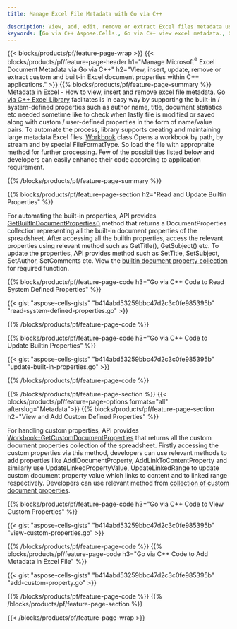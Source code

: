 ```yaml
---
title: Manage Excel File Metadata with Go via C++

description: View, add, edit, remove or extract Excel files metadata using Go via C++ library
keywords: [Go via C++ Aspose.Cells., Go via C++ view excel metadata., Go via C++ add excel metadata., Go via C++ insert excel metadata., Go via C++ edit excel metadata., Go via C++ remove excel metadata., Go via C++ extract excel metadata., Go via C++ modify excel metadata]
---
```


{{< blocks/products/pf/feature-page-wrap >}}
{{< blocks/products/pf/feature-page-header h1="Manage Microsoft<sup>&reg;</sup> Excel Document Metadata via Go via C++" h2="View, insert, update, remove or extract custom and built-in Excel document properties within C++ applications." >}}
{{% blocks/products/pf/feature-page-summary %}}
Metadata in Excel - How to view, insert and remove excel file metadata. [Go via C++ Excel Library](/cells/go-cpp/) faclitates is in easy way by supporting the built-in / system-defined properties such as author name, title, document statistics etc needed sometime like to check when lastly file is modified or saved along with custom / user-defined properties in the form of name/value pairs. To automate the process, library supports creating and maintaining large metadata Excel files. [Workbook](https://reference.aspose.com/cells/go-cpp/workbook/) class Opens a workbook by path, by stream and by special FileFormatType. So load the file with appropraite method for further processing. Few of the possibilities listed below and developers can easily enhance their code according to application requirement.

{{% /blocks/products/pf/feature-page-summary  %}}

{{% blocks/products/pf/feature-page-section  h2="Read and Update Builtin Properties" %}}

For automating the built-in properties, API provides [GetBuiltInDocumentProperties()](https://reference.aspose.com/cells/go-cpp/workbook/getbuiltindocumentproperties/) method that returns a DocumentProperties collection representing all the built-in document properties of the spreadsheet. After accessing all the builtin properties, access the relevant properties using relevant method such as GetTitle(), GetSubject() etc. To update the properties, API provides method such as SetTitle, SetSubject, SetAuthor, SetComments etc. View the [builtin document property collection](https://reference.aspose.com/cells/go-cpp/workbook/getbuiltindocumentproperties/) for required function.

{{% blocks/products/pf/feature-page-code h3="Go via C++ Code to Read System Defined Properties" %}}

{{< gist "aspose-cells-gists" "b414abd53259bbc47d2c3c0fe985395b" "read-system-defined-properties.go" >}}

{{% /blocks/products/pf/feature-page-code  %}}

{{% blocks/products/pf/feature-page-code h3="Go via C++ Code to Update Builtin Properties" %}}

{{< gist "aspose-cells-gists" "b414abd53259bbc47d2c3c0fe985395b" "update-built-in-properties.go" >}}

{{% /blocks/products/pf/feature-page-code  %}}


{{% /blocks/products/pf/feature-page-section %}}
{{< blocks/products/pf/feature-page-options formats="all" afterslug="Metadata">}}
{{% blocks/products/pf/feature-page-section  h2="View and Add Custom Defined Properties" %}}

For handling custom properties, API provides [Workbook::GetCustomDocumentProperties](https://reference.aspose.com/cells/go-cpp/workbook/getcustomdocumentproperties/) that returns all the custom document properties collection of the spreadsheet. Firstly accessing the custom properties via this method, developers can use relevant methods to add properties like AddIDocumentProperty, AddLinkToContentProperty and similarly use UpdateLinkedPropertyValue, UpdateLinkedRange to update custom document property value which links to content and  to linked range respectively. Developers can use relevant method from [collection of custom document properties](https://reference.aspose.com/cells/go-cpp/workbook/getcustomdocumentproperties/).

{{% blocks/products/pf/feature-page-code h3="Go via C++ Code to View Custom Properties" %}}

{{< gist "aspose-cells-gists" "b414abd53259bbc47d2c3c0fe985395b" "view-custom-properties.go" >}}

{{% /blocks/products/pf/feature-page-code  %}}
{{% blocks/products/pf/feature-page-code h3="Go via C++ Code to Add Metadata in Excel File" %}}

{{< gist "aspose-cells-gists" "b414abd53259bbc47d2c3c0fe985395b" "add-custom-property.go" >}}

{{% /blocks/products/pf/feature-page-code  %}}
{{% /blocks/products/pf/feature-page-section %}}

{{< /blocks/products/pf/feature-page-wrap >}}